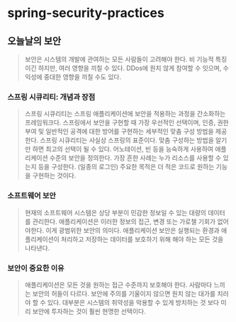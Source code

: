 # spring-security-practices

## 오늘날의 보안

> 보안은 시스템의 개발에 관여하는 모든 사람들이 고려해야 한다. 비 기능적 특징이긴 하지만, 여러 영향을 끼칠 수 있다. DDos에 원치 않게 참여할 수 잇으며, 수익성에 중대한 영향을 끼칠 수도 있다.

### 스프링 시큐리티: 개념과 장점

> 스프링 시큐리티는 스프링 애플리케이션에 보안을 적용하는 과정을 간소화하는 프레임워크다. 스프링에서 보안을 구현할 때 가장 우선적인 선택이며, 인증, 권한 부여 및 일반적인 공격에 대한 방어를 구현하는 세부적인 맞춤 구성 방법을 제공한다.
> 스프링 시큐리티는 사실상 스프링의 표준이다. 맞춤 구성하는 방법을 알기만 하면 최고의 선택이 될 수 있다. 어노테이션, 빈 등을 능숙하게 사용하여 애플리케이션 수준의 보안을 정의한다. 가장 흔한 사례는 누가 리소스를 사용할 수 있는지 등을 구성한다. (일종의 로그인)
> 주요한 목적은 더 적은 코드로 원하는 기능을 구현하는 것이다. 

### 소프트웨어 보안

> 현재의 소프트웨어 시스템은 상당 부분이 민감한 정보일 수 있는 대량의 데이터를 관리한다. 애플리케이션은 이러한 정보의 접근, 변경 또는 가로챌 기회가 없어야한다. 이게 광범위한 보안의 의미다.
> 애플리케이션 보안은 실행되는 환경과 애플리케이션이 처리하고 저장하는 데이터를 보호하기 위해 해야 하는 모든 것을 나타낸다.

### 보안이 중요한 이유

> 애플리케이션은 모든 것을 원하는 접근 수준까지 보호해야 한다. 사람마다 느끼는 보안의 허들이 다르다. 보안에 주의를 기울이지 않으면 원치 않는 대가를 치러야 할 수 있다. 대부분은 시스템의 취약성을 악용할 수 있게 방치하는 것 보다 미리 보안에 투자하는 것이 훨씬 현명한 선택이다.
